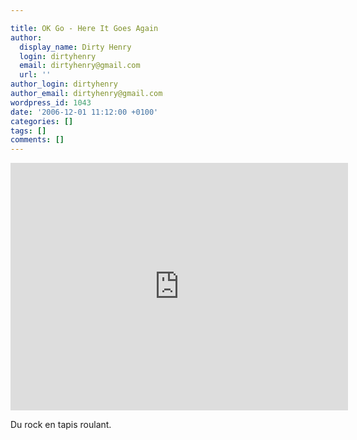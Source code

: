 ```yaml
---

title: OK Go - Here It Goes Again
author:
  display_name: Dirty Henry
  login: dirtyhenry
  email: dirtyhenry@gmail.com
  url: ''
author_login: dirtyhenry
author_email: dirtyhenry@gmail.com
wordpress_id: 1043
date: '2006-12-01 11:12:00 +0100'
categories: []
tags: []
comments: []
---
```

<iframe width="540" height="396" src="http://www.youtube.com/embed/dTAAsCNK7RA" frameborder="0" allowfullscreen></iframe>

Du rock en tapis roulant.

